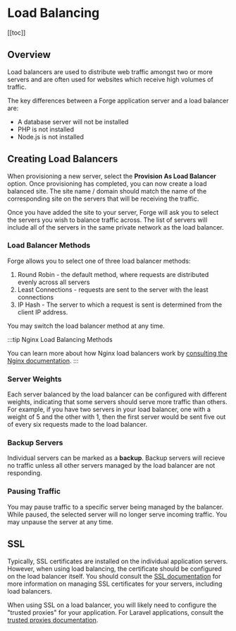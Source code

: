 # Load Balancing

[[toc]]

## Overview

Load balancers are used to distribute web traffic amongst two or more servers and are often used for websites which receive high volumes of traffic.

The key differences between a Forge application server and a load balancer are:

- A database server will not be installed
- PHP is not installed
- Node.js is not installed

## Creating Load Balancers

When provisioning a new server, select the **Provision As Load Balancer** option. Once provisioning has completed, you can now create a load balanced site. The site name / domain should match the name of the corresponding site on the servers that will be receiving the traffic.

Once you have added the site to your server, Forge will ask you to select the servers you wish to balance traffic across. The list of servers will include all of the servers in the same private network as the load balancer.

### Load Balancer Methods

Forge allows you to select one of three load balancer methods:

1. Round Robin - the default method, where requests are distributed evenly across all servers
2. Least Connections - requests are sent to the server with the least connections
3. IP Hash - The server to which a request is sent is determined from the client IP address.

You may switch the load balancer method at any time.

:::tip Nginx Load Balancing Methods

You can learn more about how Nginx load balancers work by [consulting the Nginx documentation](https://docs.nginx.com/nginx/admin-guide/load-balancer/http-load-balancer/#method).
:::

### Server Weights

Each server balanced by the load balancer can be configured with different weights, indicating that some servers should serve more traffic than others. For example, if you have two servers in your load balancer, one with a weight of 5 and the other with 1, then the first server would be sent five out of every six requests made to the load balancer.

### Backup Servers

Individual servers can be marked as a **backup**. Backup servers will recieve no traffic unless all other servers managed by the load balancer are not responding.

### Pausing Traffic

You may pause traffic to a specific server being managed by the balancer. While paused, the selected server will no longer serve incoming traffic. You may unpause the server at any time.

## SSL

Typically, SSL certificates are installed on the individual application servers. However, when using load balancing, the certificate should be configured on the load balancer itself. You should consult the [SSL documentation](/1.0/sites/ssl.html#ssl) for more information on managing SSL certificates for your servers, including load balancers.

When using SSL on a load balancer, you will likely need to configure the "trusted proxies" for your application. For Laravel applications, consult the [trusted proxies documentation](https://laravel.com/docs/requests#configuring-trusted-proxies).
